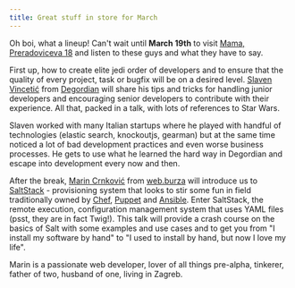 ```yaml
---
title: Great stuff in store for March
---
```


Oh boi, what a lineup! Can't wait until **March 19th** to visit 
[Mama, Preradoviceva 18](https://www.google.com/maps/place/Preradoviceva+18,+Zagreb,+Croatia/@45.810158,15.974297,17z) 
and listen to these guys and what they have to say.

First up, how to create elite jedi order of developers and to ensure that the quality of every project, 
task or bugfix will be on a desired level. [Slaven Vincetić](https://twitter.com/st00net) from 
[Degordian](http://www.degordian.com/) will share his tips and tricks for handling junior developers and encouraging 
senior developers to contribute with their experience. All that, packed in a talk, with lots of references to Star Wars.

Slaven worked with many Italian startups where he played with handful of technologies (elastic search, knockoutjs, 
gearman) but at the same time noticed a lot of bad development practices and even worse business processes. He gets to
use what he learned the hard way in Degordian and escape into development every now and then.

After the break, [Marin Crnković](http://blog.anorgan.com/) from [web.burza](http://web.burza.hr/) will 
introduce us to [SaltStack](http://saltstack.com/) - provisioning system that looks to stir some fun in field 
traditionally owned by [Chef](https://www.chef.io/chef/), [Puppet](https://puppetlabs.com/) and 
[Ansible](http://www.ansible.com/home). Enter SaltStack, the remote execution, configuration management system 
that uses YAML files (psst, they are in fact Twig!). This talk will provide a crash course on the basics of Salt 
with some examples and use cases and to get you from "I install my software by hand" to "I used to install by hand, 
but now I love my life".

Marin is a passionate web developer, lover of all things pre-alpha, tinkerer, father of two, husband of one, 
living in Zagreb.
